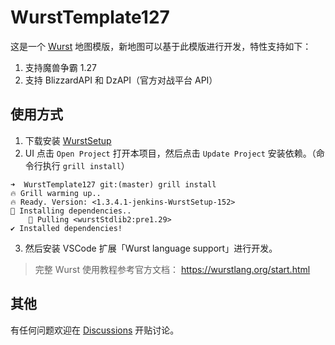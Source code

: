 # WurstTemplate127
这是一个 [Wurst](https://github.com/wurstscript/WurstScript) 地图模版，新地图可以基于此模版进行开发，特性支持如下：

1. 支持魔兽争霸 1.27
2. 支持 BlizzardAPI 和 DzAPI（官方对战平台 API）

## 使用方式

1. 下载安装 [WurstSetup](https://wurstlang.org/start.html)
2. UI 点击 `Open Project` 打开本项目，然后点击 `Update Project` 安装依赖。（命令行执行 `grill install`）

```
➜  WurstTemplate127 git:(master) grill install
🔥 Grill warming up..
🔥 Ready. Version: <1.3.4.1-jenkins-WurstSetup-152>
🔷 Installing dependencies..
	🔹 Pulling <wurstStdlib2:pre1.29>
✔ Installed dependencies!
```

3. 然后安装 VSCode 扩展「Wurst language support」进行开发。

> 完整 Wurst 使用教程参考官方文档： https://wurstlang.org/start.html

## 其他

有任何问题欢迎在 [Discussions](https://github.com/isaced/WurstTemplate127/discussions) 开贴讨论。
